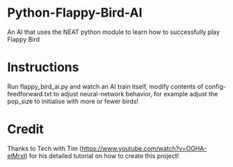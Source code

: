 # Python-Flappy-Bird-AI
An AI that uses the NEAT python module to learn how to successfully play Flappy Bird

# Instructions
Run flappy_bird_ai.py and watch an AI train itself, modify contents of config-feedforward.txt to adjust neural-network behavior, for example adjust the pop_size to initialise with more or fewer birds!

# Credit
Thanks to Tech with Tim (https://www.youtube.com/watch?v=OGHA-elMrxI) for his detailed tutorial on how to create this project!
